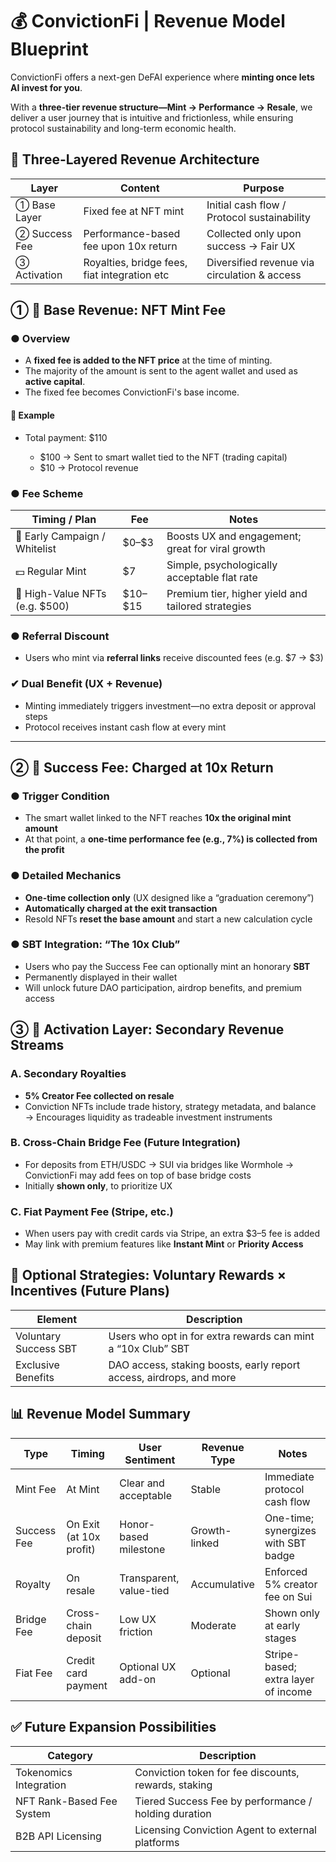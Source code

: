# 💰 ConvictionFi | Revenue Model Blueprint

ConvictionFi offers a next-gen DeFAI experience where **minting once lets AI invest for you**.

With a **three-tier revenue structure—Mint → Performance → Resale**,
we deliver a user journey that is intuitive and frictionless,
while ensuring protocol sustainability and long-term economic health.

## 🧱 Three-Layered Revenue Architecture

| Layer         | Content                                      | Purpose                                      |
| ------------- | -------------------------------------------- | -------------------------------------------- |
| ① Base Layer  | Fixed fee at NFT mint                        | Initial cash flow / Protocol sustainability  |
| ② Success Fee | Performance-based fee upon 10x return        | Collected only upon success → Fair UX        |
| ③ Activation  | Royalties, bridge fees, fiat integration etc | Diversified revenue via circulation & access |

## ① 💸 Base Revenue: NFT Mint Fee

### ● Overview

- A **fixed fee is added to the NFT price** at the time of minting.
- The majority of the amount is sent to the agent wallet and used as **active capital**.
- The fixed fee becomes ConvictionFi's base income.

#### 📌 Example

- Total payment: \$110

  - \$100 → Sent to smart wallet tied to the NFT (trading capital)
  - \$10 → Protocol revenue

### ● Fee Scheme

| Timing / Plan                   | Fee       | Notes                                              |
| ------------------------------- | --------- | -------------------------------------------------- |
| 🎉 Early Campaign / Whitelist   | \$0–\$3   | Boosts UX and engagement; great for viral growth   |
| 💵 Regular Mint                 | \$7       | Simple, psychologically acceptable flat rate       |
| 🧠 High-Value NFTs (e.g. \$500) | \$10–\$15 | Premium tier, higher yield and tailored strategies |

### ● Referral Discount

- Users who mint via **referral links** receive discounted fees (e.g. \$7 → \$3)

### ✔ Dual Benefit (UX + Revenue)

- Minting immediately triggers investment—no extra deposit or approval steps
- Protocol receives instant cash flow at every mint

---

## ② 🏅 Success Fee: Charged at 10x Return

### ● Trigger Condition

- The smart wallet linked to the NFT reaches **10x the original mint amount**
- At that point, a **one-time performance fee (e.g., 7%) is collected from the profit**

### ● Detailed Mechanics

- **One-time collection only** (UX designed like a “graduation ceremony”)
- **Automatically charged at the exit transaction**
- Resold NFTs **reset the base amount** and start a new calculation cycle

### ● SBT Integration: “The 10x Club”

- Users who pay the Success Fee can optionally mint an honorary **SBT**
- Permanently displayed in their wallet
- Will unlock future DAO participation, airdrop benefits, and premium access

## ③ 🔄 Activation Layer: Secondary Revenue Streams

### A. Secondary Royalties

- **5% Creator Fee collected on resale**
- Conviction NFTs include trade history, strategy metadata, and balance
  → Encourages liquidity as tradeable investment instruments

### B. Cross-Chain Bridge Fee (Future Integration)

- For deposits from ETH/USDC → SUI via bridges like Wormhole
  → ConvictionFi may add fees on top of base bridge costs
- Initially **shown only**, to prioritize UX

### C. Fiat Payment Fee (Stripe, etc.)

- When users pay with credit cards via Stripe, an extra \$3–5 fee is added
- May link with premium features like **Instant Mint** or **Priority Access**

## 🧠 Optional Strategies: Voluntary Rewards × Incentives (Future Plans)

| Element               | Description                                                         |
| --------------------- | ------------------------------------------------------------------- |
| Voluntary Success SBT | Users who opt in for extra rewards can mint a “10x Club” SBT        |
| Exclusive Benefits    | DAO access, staking boosts, early report access, airdrops, and more |

## 📊 Revenue Model Summary

| Type        | Timing                  | User Sentiment          | Revenue Type  | Notes                               |
| ----------- | ----------------------- | ----------------------- | ------------- | ----------------------------------- |
| Mint Fee    | At Mint                 | Clear and acceptable    | Stable        | Immediate protocol cash flow        |
| Success Fee | On Exit (at 10x profit) | Honor-based milestone   | Growth-linked | One-time; synergizes with SBT badge |
| Royalty     | On resale               | Transparent, value-tied | Accumulative  | Enforced 5% creator fee on Sui      |
| Bridge Fee  | Cross-chain deposit     | Low UX friction         | Moderate      | Shown only at early stages          |
| Fiat Fee    | Credit card payment     | Optional UX add-on      | Optional      | Stripe-based; extra layer of income |

## ✅ Future Expansion Possibilities

| Category                  | Description                                          |
| ------------------------- | ---------------------------------------------------- |
| Tokenomics Integration    | Conviction token for fee discounts, rewards, staking |
| NFT Rank-Based Fee System | Tiered Success Fee by performance / holding duration |
| B2B API Licensing         | Licensing Conviction Agent to external platforms     |
